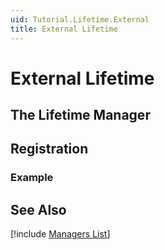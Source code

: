 ```yaml
---
uid: Tutorial.Lifetime.External
title: External Lifetime
---
```


# External Lifetime

## The Lifetime Manager

## Registration

### Example

## See Also

[!include [Managers List](managers.md)]

